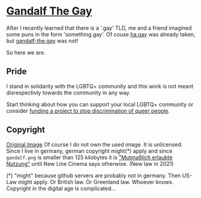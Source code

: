 # [Gandalf The Gay](https://gandalf-the.gay)

After I recently learned that there is a '.gay' TLD, 
me and a friend imagined some puns in the form 'something.gay'. 
Of couse [ha.gay](http://ha.gay) was already taken, but [gandalf-the.gay](https://gandalf-the.gay)
was not! 

So here we are.

## Pride
I stand in solidarity with the LGBTQ+ community and this work is not meant disrespectivly towards the community in any way. 

Start thinking about how you can support your local LGBTQ+ community or consider [funding a project to stop discrimination of queer people](https://www.google.com/search?q=lgbtq%20community%20unterst%C3%BCtzen).

## Copyright
[Original Image](https://lotr.fandom.com/wiki/Gandalf?file=Gandalf_the_Grey.jpg)
Of course I do not own the used image. It is unlicensed. 
Since I live in germany, german copyright might(*) apply and
since `gandalf.png` is smaller than 125 kilobytes
it is ["Mutmaßlich erlaubte Nutzung"](https://www.bgbl.de/xaver/bgbl/start.xav?startbk=Bundesanzeiger_BGBl&jumpTo=bgbl121s1204.pdf#__bgbl__%2F%2F*%5B%40attr_id%3D%27bgbl121s1204.pdf%27%5D__1626902599893) until 
New Line Cinema says otherwise. (New law in 2021)

(*) "might" because github servers are probably not in germany. Then US-Law might apply. Or British law. Or Greenland law. Whoever knows. 
Copyright in the digital age is complicated...

